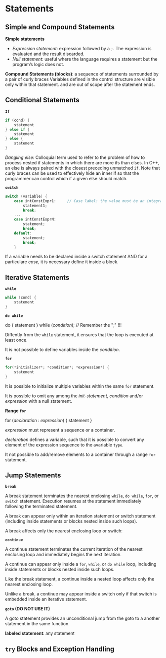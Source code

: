 # Statements

## Simple and Compound Statements

**Simple statements**
* *Expression statement*: expression followed by a `;`. The expression is evaluated and the result discarded. 
* *Null statement*: useful where the language requires a statement but the program’s logic does not.

**Compound Statements (blocks)**: a sequence of statements surrounded by a pair of curly braces Variables defined in the control structure are visible only within that statement. and are out of scope after the statement ends.

## Conditional Statements

**`If`**

```c++
if (cond) {
	statement
} else if {
	statement 
} else {
	statement
}
```

*Dangling else*: Colloquial term used to refer to the problem of how to process nested if statements in which there are more ifs than elses. In C++, an else is
always paired with the closest preceding unmatched `if`. Note that curly braces can be used to effectively hide an inner if so that the programmer can control
which if a given else should match.

**`switch`**

```c++
switch (variable) {
	case intConstExpr1: 	// Case label: the value must be an integral constant expression
		statement1;
		break;
	...
	case intConstExprN:
		statement;
		break;
	default:
		statement;
		break;
	}
```

If a variable needs to be declared inside a switch statement AND for a particulare *case*, it is necessary define it inside a block.

## Iterative Statements

**`while`**

```c++
while (cond) {
    statement
}
```

**`do while`**

do { 
    statement
} while (*condition*);      // Remember the ";" !!!

Diffently from the `while` statement, it ensures that the loop is executed at least once.

It is not possible to define variables inside the *condition*.

**`for`**

```c++
for(*initializer*; *condition*; *expression*) {
    statement
}
```

It is possible to initialize multiple variables within the same `for` statement.

It is possible to omit any among the *init-statement*, *condition* and/or *expression* with a null statement.

**Range `for`**

for (*declaration* : *expression*) {
    statement
}

*expression* must represent a sequence or a container.

*declaration* defines a variable, such that it is  possible to convert any element of the expression sequence to the avariable `type`.

It not possible to add/remove elements to a container through  a range `for` statement.

## Jump Statements

**`break`**

A break statement terminates the nearest enclosing `while`, `do while`, `for`, or `switch` statement. Execution resumes at the statement immediately following the terminated statement.

A break can appear only within an iteration statement or switch statement (including inside statements or blocks nested inside such loops).

A break affects only the nearest enclosing loop or switch:

**`continue`**

A continue statement terminates the current iteration of the nearest enclosing loop and immediately begins the next iteration. 

A continue can appear only inside a `for`, `while`, or `do while` loop, including inside statements or blocks nested inside
such loops.

Like the break statement, a continue inside a nested loop affects only the nearest enclosing loop.

Unlike a break, a continue may appear inside a switch only if that switch is embedded inside an iterative statement.

**`goto` (DO NOT USE IT)**

A goto statement provides an unconditional jump from the goto to a another statement in the same function.

**labeled statement**: any statement 

## `try` Blocks and Exception Handling



































